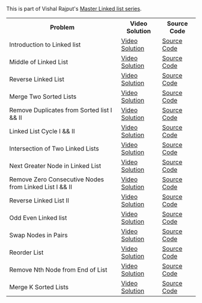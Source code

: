 This is part of Vishal Rajput's [Master Linked list series](https://www.youtube.com/playlist?list=PLSH9gf0XETourRyZW56Rdh9e0Phx-AJM5).

<table>
  <tr>
    <th>Problem</th>
    <th>Video Solution</th>    
    <th>Source Code</th>    
  </tr>
  <tr>
    <td>Introduction to Linked list</td>
    <td><a href="https://www.youtube.com/watch?v=c8a4sRSPJvU&list=PLSH9gf0XETourRyZW56Rdh9e0Phx-AJM5&index=1">Video Solution</a></td>    
    <td><a href="introductionToLinkedList.cpp">Source Code</a></td>       
  </tr>
  <tr>
    <td>Middle of Linked List</td>
    <td><a href="https://www.youtube.com/watch?v=c8a4sRSPJvU&list=PLSH9gf0XETourRyZW56Rdh9e0Phx-AJM5&index=2">Video Solution</a></td>    
    <td><a href="middleOfLinkedList.cpp">Source Code</a></td>   
  </tr>
  <tr>
    <td>Reverse Linked List</td>
    <td><a href="https://www.youtube.com/watch?v=c8a4sRSPJvU&list=PLSH9gf0XETourRyZW56Rdh9e0Phx-AJM5&index=3">Video Solution</a></td>    
    <td><a href="reverseLinkedList.cpp">Source Code</a></td>     
  </tr>
  <tr>
    <td>Merge Two Sorted Lists</td>
    <td><a href="https://www.youtube.com/watch?v=c8a4sRSPJvU&list=PLSH9gf0XETourRyZW56Rdh9e0Phx-AJM5&index=4">Video Solution</a></td>    
    <td><a href="mergeTwoSortedLists.cpp">Source Code</a></td>       
  </tr>
  <tr>
    <td>Remove Duplicates from Sorted list I && II</td>
    <td><a href="https://www.youtube.com/watch?v=c8a4sRSPJvU&list=PLSH9gf0XETourRyZW56Rdh9e0Phx-AJM5&index=5">Video Solution</a></td>    
    <td><a href="removeDuplicateFromSortedList.cpp">Source Code</a></td>   
  </tr>
  <tr>
    <td>Linked List Cycle I && II</td>
    <td><a href="https://www.youtube.com/watch?v=c8a4sRSPJvU&list=PLSH9gf0XETourRyZW56Rdh9e0Phx-AJM5&index=6">Video Solution</a></td>    
    <td><a href="linkedListCycle.cpp">Source Code</a></td>   
  </tr>
  <tr>
    <td>Intersection of Two Linked Lists</td>
    <td><a href="https://www.youtube.com/watch?v=c8a4sRSPJvU&list=PLSH9gf0XETourRyZW56Rdh9e0Phx-AJM5&index=7">Video Solution</a></td>    
    <td><a href="intersectionOfTwoLinkedList.cpp">Source Code</a></td>  
  </tr>
  <tr>
    <td>Next Greater Node in Linked List</td>
    <td><a href="https://www.youtube.com/watch?v=c8a4sRSPJvU&list=PLSH9gf0XETourRyZW56Rdh9e0Phx-AJM5&index=8">Video Solution</a></td>    
    <td><a href="nextGreaterNodeInLinkedList.cpp">Source Code</a></td>   
  </tr>
  <tr>
    <td>Remove Zero Consecutive Nodes from Linked List I && II</td>
    <td><a href="https://www.youtube.com/watch?v=c8a4sRSPJvU&list=PLSH9gf0XETourRyZW56Rdh9e0Phx-AJM5&index=9">Video Solution</a></td>    
    <td><a href="removeZeroSumConsecutiveNodesfromLinkedList.cpp">Source Code</a></td>  
  </tr>
  <tr>
    <td>Reverse Linked List II</td>
    <td><a href="https://www.youtube.com/watch?v=c8a4sRSPJvU&list=PLSH9gf0XETourRyZW56Rdh9e0Phx-AJM5&index=10">Video Solution</a></td>    
    <td><a href="reverseLinkedList2.cpp">Source Code</a></td>  
  </tr>
  <tr>
    <td>Odd Even Linked list</td>
    <td><a href="https://www.youtube.com/watch?v=c8a4sRSPJvU&list=PLSH9gf0XETourRyZW56Rdh9e0Phx-AJM5&index=11">Video Solution</a></td>    
    <td><a href="oddEvenLinkedList.cpp">Source Code</a></td>  
  </tr>
  <tr>
    <td>Swap Nodes in Pairs</td>
    <td><a href="https://www.youtube.com/watch?v=c8a4sRSPJvU&list=PLSH9gf0XETourRyZW56Rdh9e0Phx-AJM5&index=12">Video Solution</a></td>    
    <td><a href="swapNodesinPairs.cpp">Source Code</a></td>  
  </tr>
  <tr>
    <td>Reorder List</td>
    <td><a href="https://www.youtube.com/watch?v=c8a4sRSPJvU&list=PLSH9gf0XETourRyZW56Rdh9e0Phx-AJM5&index=13">Video Solution</a></td>    
    <td><a href="reorderList.cpp">Source Code</a></td>  
  </tr>
  <tr>
    <td>Remove Nth Node from End of List</td>
    <td><a href="https://www.youtube.com/watch?v=c8a4sRSPJvU&list=PLSH9gf0XETourRyZW56Rdh9e0Phx-AJM5&index=14">Video Solution</a></td>    
    <td><a href="removeNthNodeFromEndOfLinkedList.cpp">Source Code</a></td>  
  </tr>
  <tr>
    <td>Merge K Sorted Lists</td>
    <td><a href="https://www.youtube.com/watch?v=c8a4sRSPJvU&list=PLSH9gf0XETourRyZW56Rdh9e0Phx-AJM5&index=15">Video Solution</a></td>    
    <td><a href="mergeKSortedList.cpp">Source Code</a></td>  
  </tr>
</table>
  
